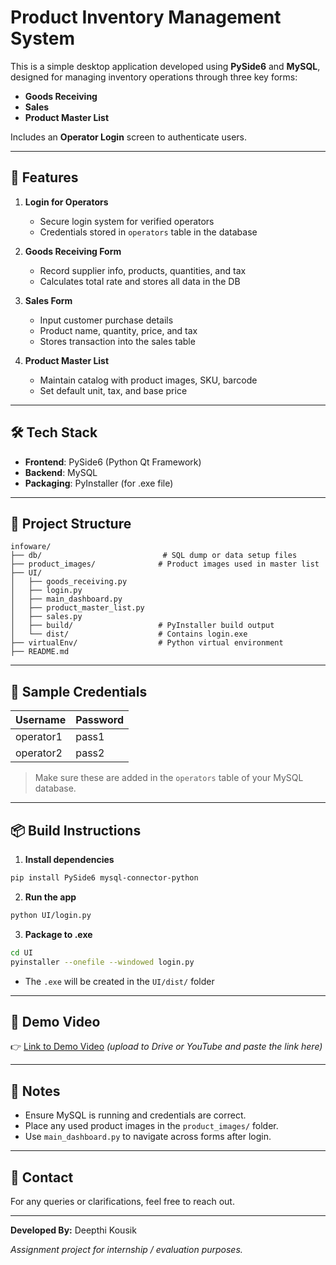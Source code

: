 # Product Inventory Management System

This is a simple desktop application developed using **PySide6** and **MySQL**, designed for managing inventory operations through three key forms:

- **Goods Receiving**
- **Sales**
- **Product Master List**

Includes an **Operator Login** screen to authenticate users.

---

## 🚀 Features

1. **Login for Operators**

   - Secure login system for verified operators
   - Credentials stored in `operators` table in the database

2. **Goods Receiving Form**

   - Record supplier info, products, quantities, and tax
   - Calculates total rate and stores all data in the DB

3. **Sales Form**

   - Input customer purchase details
   - Product name, quantity, price, and tax
   - Stores transaction into the sales table

4. **Product Master List**

   - Maintain catalog with product images, SKU, barcode
   - Set default unit, tax, and base price

---

## 🛠️ Tech Stack

- **Frontend**: PySide6 (Python Qt Framework)
- **Backend**: MySQL
- **Packaging**: PyInstaller (for .exe file)

---

## 📂 Project Structure

```
infoware/
├── db/                           # SQL dump or data setup files
├── product_images/              # Product images used in master list
├── UI/
│   ├── goods_receiving.py
│   ├── login.py
│   ├── main_dashboard.py
│   ├── product_master_list.py
│   ├── sales.py
│   ├── build/                   # PyInstaller build output
│   └── dist/                    # Contains login.exe
├── virtualEnv/                  # Python virtual environment
├── README.md
```

---

## 🧪 Sample Credentials

| Username  | Password |
| --------- | -------- |
| operator1 | pass1    |
| operator2 | pass2    |

> Make sure these are added in the `operators` table of your MySQL database.

---

## 📦 Build Instructions

1. **Install dependencies**

```bash
pip install PySide6 mysql-connector-python
```

2. **Run the app**

```bash
python UI/login.py
```

3. **Package to .exe**

```bash
cd UI
pyinstaller --onefile --windowed login.py
```

- The `.exe` will be created in the `UI/dist/` folder

---

## 🎥 Demo Video

👉 [Link to Demo Video](#) *(upload to Drive or YouTube and paste the link here)*

---

## 📌 Notes

- Ensure MySQL is running and credentials are correct.
- Place any used product images in the `product_images/` folder.
- Use `main_dashboard.py` to navigate across forms after login.

---

## 📧 Contact

For any queries or clarifications, feel free to reach out.

---

**Developed By:** Deepthi Kousik

*Assignment project for internship / evaluation purposes.*

